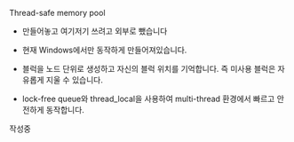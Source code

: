 Thread-safe memory pool

-   만들어놓고 여기저기 쓰려고 외부로 뺐습니다

-   현재 Windows에서만 동작하게 만들어져있습니다.

-   블럭을 노드 단위로 생성하고 자신의 블럭 위치를 기억합니다. 즉 미사용 블럭은 자유롭게 지울 수 있습니다.

-   lock-free queue와 thread_local을 사용하여 multi-thread 환경에서 빠르고 안전하게 동작합니다.

작성중
